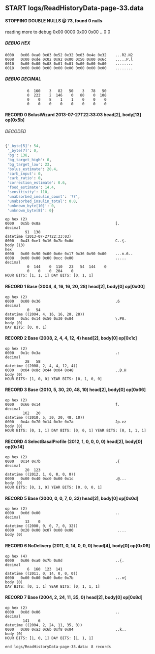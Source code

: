 ## START logs/ReadHistoryData-page-33.data
#### STOPPING DOUBLE NULLS @ 73, found 0 nulls
reading more to debug 0x00
    0000   0x00 0x00                                  ..
              0    0
##### DEBUG HEX
    0000   0x06 0xa0 0x03 0x52 0x32 0x03 0x4e 0x32    ...R2.N2
    0008   0x00 0xde 0x02 0x92 0x00 0x50 0x00 0x6c    .....P.l
    0010   0x00 0x00 0x08 0x01 0x01 0x00 0x00 0x00    ........
    0018   0x00 0x00 0x00 0x00 0x00 0x00 0x00 0x00    ........
##### DEBUG DECIMAL
              6  160    3   82   50    3   78   50
              0  222    2  146    0   80    0  108
              0    0    8    1    1    0    0    0
              0    0    0    0    0    0    0    0
#### RECORD 0 BolusWizard 2013-07-27T22:33:03 head[2], body[13] op[0x5b]
###### DECODED
```python
{'_byte[5]': 54,
 '_byte[7]': 0,
 'bg': 138,
 'bg_target_high': 0,
 'bg_target_low': 23,
 'bolus_estimate': 20.4,
 'carb_input': 0,
 'carb_ratio': 0,
 'correction_estimate': 0.6,
 'food_estimate': 14.4,
 'sensitivity': 110,
 'unabsorbed_insulin_count': '??',
 'unabsorbed_insulin_total': 0.0,
 'unknown_byte[10]': 0,
 'unknown_byte[8]': 0}
```
    op hex (2)
    0000   0x5b 0x8a                                  [.
    decimal
             91  138
    datetime (2013-07-27T22:33:03)
    0000   0x43 0xe1 0x16 0x7b 0x0d                   C..{.
    body (13)
    hex
    0000   0x00 0x90 0x00 0x6e 0x17 0x36 0x90 0x00    ...n.6..
    0008   0x00 0x00 0x00 0xcc 0x00                   .....
    decimal
              0  144    0  110   23   54  144    0
              0    0    0  204    0
    HOUR BITS: [1, 1, 1] DAY BITS: [0, 1, 1]
#### RECORD 1 Base (2004, 4, 16, 16, 20, 28) head[2], body[0] op[0x00]

    op hex (2)
    0000   0x00 0x36                                  .6
    decimal
              0   54
    datetime ((2004, 4, 16, 16, 20, 28))
    0000   0x5c 0x14 0x50 0x30 0x04                   \.P0.
    body (0)
    DAY BITS: [0, 0, 1]
#### RECORD 2 Base (2008, 2, 4, 4, 12, 4) head[2], body[0] op[0x1c]

    op hex (2)
    0000   0x1c 0x3a                                  .:
    decimal
             28   58
    datetime ((2008, 2, 4, 4, 12, 4))
    0000   0x04 0x8c 0x44 0x04 0x48                   ..D.H
    body (0)
    HOUR BITS: [1, 0, 0] YEAR BITS: [0, 1, 0, 0]
#### RECORD 3 Base (2010, 5, 30, 20, 48, 10) head[2], body[0] op[0x66]

    op hex (2)
    0000   0x66 0x14                                  f.
    decimal
            102   20
    datetime ((2010, 5, 30, 20, 48, 10))
    0000   0x4a 0x70 0x14 0x3e 0x7a                   Jp.>z
    body (0)
    HOUR BITS: [0, 1, 1] DAY BITS: [0, 0, 1] YEAR BITS: [0, 1, 1, 1]
#### RECORD 4 SelectBasalProfile (2012, 1, 0, 0, 0, 0) head[2], body[0] op[0x14]

    op hex (2)
    0000   0x14 0x7b                                  .{
    decimal
             20  123
    datetime ((2012, 1, 0, 0, 0, 0))
    0000   0x00 0x40 0xc0 0x00 0x1c                   .@...
    body (0)
    HOUR BITS: [0, 1, 0] YEAR BITS: [0, 0, 0, 1]
#### RECORD 5 Base (2000, 0, 0, 7, 0, 32) head[2], body[0] op[0x0d]

    op hex (2)
    0000   0x0d 0x00                                  ..
    decimal
             13    0
    datetime ((2000, 0, 0, 7, 0, 32))
    0000   0x20 0x00 0x07 0x00 0x00                    ....
    body (0)

#### RECORD 6 NoDelivery (2011, 0, 14, 0, 0, 0) head[4], body[0] op[0x06]

    op hex (4)
    0000   0x06 0xa0 0x7b 0x8d                        ..{.
    decimal
              6  160  123  141
    datetime ((2011, 0, 14, 0, 0, 0))
    0000   0x00 0x00 0x00 0x6e 0x7b                   ...n{
    body (0)
    DAY BITS: [0, 1, 1] YEAR BITS: [0, 1, 1, 1]
#### RECORD 7 Base (2004, 2, 24, 11, 35, 0) head[2], body[0] op[0x8d]

    op hex (2)
    0000   0x8d 0x06                                  ..
    decimal
            141    6
    datetime ((2004, 2, 24, 11, 35, 0))
    0000   0x00 0xa3 0x6b 0xf8 0x04                   ..k..
    body (0)
    HOUR BITS: [1, 0, 1] DAY BITS: [1, 1, 1]
`end logs/ReadHistoryData-page-33.data: 8 records`
